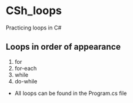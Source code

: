 # CSh_loops
Practicing loops in C#

## Loops in order of appearance
1. for 
2. for-each
3. while
4. do-while

* All loops can be found in the Program.cs file
